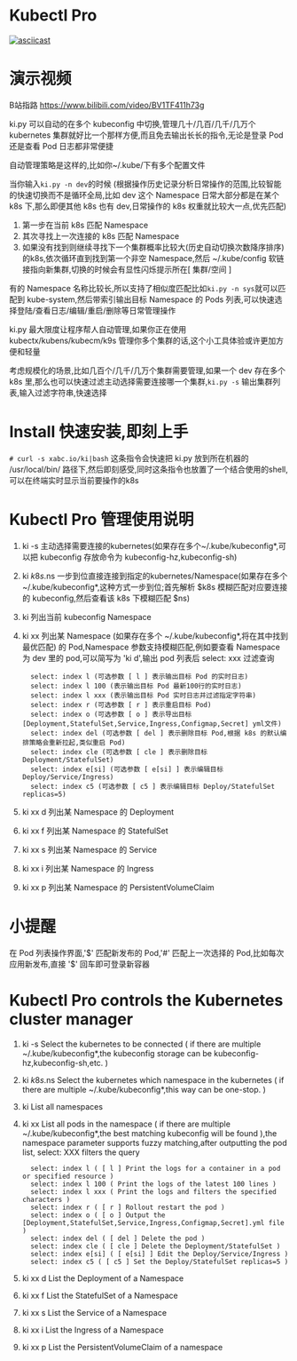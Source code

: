 # Kubectl Pro

[![asciicast](https://asciinema.org/a/cXmjj7EWCKCfMy1UTuZhmILyt.svg)](https://asciinema.org/a/cXmjj7EWCKCfMy1UTuZhmILyt)

# 演示视频

B站指路 https://www.bilibili.com/video/BV1TF411h73g

ki.py 可以自动的在多个 kubeconfig 中切换,管理几十/几百/几千/几万个 kubernetes 集群就好比一个那样方便,而且免去输出长长的指令,无论是登录 Pod 还是查看 Pod 日志都非常便捷

自动管理策略是这样的,比如你~/.kube/下有多个配置文件

当你输入`ki.py -n dev`的时候 (根据操作历史记录分析日常操作的范围,比较智能的快速切换而不是循环全局,比如 dev 这个 Namespace 日常大部分都是在某个 k8s 下,那么即便其他 k8s 也有 dev,日常操作的 k8s 权重就比较大一点,优先匹配)

1. 第一步在当前 k8s 匹配 Namespace
2. 其次寻找上一次连接的 k8s 匹配 Namespace
3. 如果没有找到则继续寻找下一个集群概率比较大(历史自动切换次数降序排序)的k8s,依次循环直到找到第一个非空 Namespace,然后 ~/.kube/config 软链接指向新集群,切换的时候会有显性闪烁提示所在[ 集群/空间 ]

有的 Namespace 名称比较长,所以支持了相似度匹配比如`ki.py -n sys`就可以匹配到 kube-system,然后带索引输出目标 Namespace 的 Pods 列表,可以快速选择登陆/查看日志/编辑/重启/删除等日常管理操作

ki.py 最大限度让程序帮人自动管理,如果你正在使用 kubectx/kubens/kubecm/k9s 管理你多个集群的话,这个小工具体验或许更加方便和轻量

考虑规模化的场景,比如几百个/几千/几万个集群需要管理,如果一个 dev 存在多个 k8s 里,那么也可以快速过滤主动选择需要连接哪一个集群,`ki.py -s` 输出集群列表,输入过滤字符串,快速选择

# Install 快速安装,即刻上手

`# curl -s xabc.io/ki|bash`
这条指令会快速把 ki.py 放到所在机器的 /usr/local/bin/ 路径下,然后即刻感受,同时这条指令也放置了一个结合使用的shell,可以在终端实时显示当前要操作的k8s

# Kubectl Pro 管理使用说明

1. ki -s 主动选择需要连接的kubernetes(如果存在多个~/.kube/kubeconfig*,可以把 kubeconfig 存放命令为 kubeconfig-hz,kubeconfig-sh)
2. ki $k8s.$ns 一步到位直接连接到指定的kubernetes/Namespace(如果存在多个~/.kube/kubeconfig*,这种方式一步到位;首先解析 $k8s 模糊匹配对应要连接的 kubeconfig,然后查看该 k8s 下模糊匹配 $ns)
3. ki 列出当前 kubeconfig Namespace
4. ki xx 列出某 Namespace (如果存在多个 ~/.kube/kubeconfig*,将在其中找到最优匹配) 的 Pod,Namespace 参数支持模糊匹配,例如要查看 Namespace 为 dev 里的 pod,可以简写为 'ki d',输出 pod 列表后 select: xxx 过滤查询

         select: index l (可选参数 [ l ] 表示输出目标 Pod 的实时日志)
         select: index l 100 (表示输出目标 Pod 最新100行的实时日志)
         select: index l xxx (表示输出目标 Pod 实时日志并过滤指定字符串)
         select: index r (可选参数 [ r ] 表示重启目标 Pod)
         select: index o (可选参数 [ o ] 表示导出目标[Deployment,StatefulSet,Service,Ingress,Configmap,Secret] yml文件)
         select: index del (可选参数 [ del ] 表示删除目标 Pod,根据 k8s 的默认编排策略会重新拉起,类似重启 Pod)
         select: index cle (可选参数 [ cle ] 表示删除目标 Deployment/StatefulSet)
         select: index e[si] (可选参数 [ e[si] ] 表示编辑目标 Deploy/Service/Ingress)
         select: index c5 (可选参数 [ c5 ] 表示编辑目标 Deploy/StatefulSet replicas=5)

5. ki xx d 列出某 Namespace 的 Deployment
6. ki xx f 列出某 Namespace 的 StatefulSet
7. ki xx s 列出某 Namespace 的 Service
8. ki xx i 列出某 Namespace 的 Ingress
9. ki xx p 列出某 Namespace 的 PersistentVolumeClaim

# 小提醒

在 Pod 列表操作界面,'$' 匹配新发布的 Pod,'#' 匹配上一次选择的 Pod,比如每次应用新发布,直接 '$' 回车即可登录新容器

# Kubectl Pro controls the Kubernetes cluster manager

1. ki -s Select the kubernetes to be connected ( if there are multiple ~/.kube/kubeconfig*,the kubeconfig storage can be kubeconfig-hz,kubeconfig-sh,etc. )
2. ki $k8s.$ns Select the kubernetes which namespace in the kubernetes ( if there are multiple ~/.kube/kubeconfig*,this way can be one-stop. )
3. ki List all namespaces
4. ki xx List all pods in the namespace ( if there are multiple ~/.kube/kubeconfig*,the best matching kubeconfig will be found ),the namespace parameter supports fuzzy matching,after outputting the pod list, select: XXX filters the query

         select: index l ( [ l ] Print the logs for a container in a pod or specified resource )
         select: index l 100 ( Print the logs of the latest 100 lines )
         select: index l xxx ( Print the logs and filters the specified characters )
         select: index r ( [ r ] Rollout restart the pod )
         select: index o ( [ o ] Output the [Deployment,StatefulSet,Service,Ingress,Configmap,Secret].yml file )
         select: index del ( [ del ] Delete the pod )
         select: index cle ( [ cle ] Delete the Deployment/StatefulSet )
         select: index e[si] ( [ e[si] ] Edit the Deploy/Service/Ingress )
         select: index c5 ( [ c5 ] Set the Deploy/StatefulSet replicas=5 )

5. ki xx d List the Deployment of a Namespace
6. ki xx f List the StatefulSet of a Namespace
7. ki xx s List the Service of a Namespace
8. ki xx i List the Ingress of a Namespace
9. ki xx p List the PersistentVolumeClaim of a namespace
